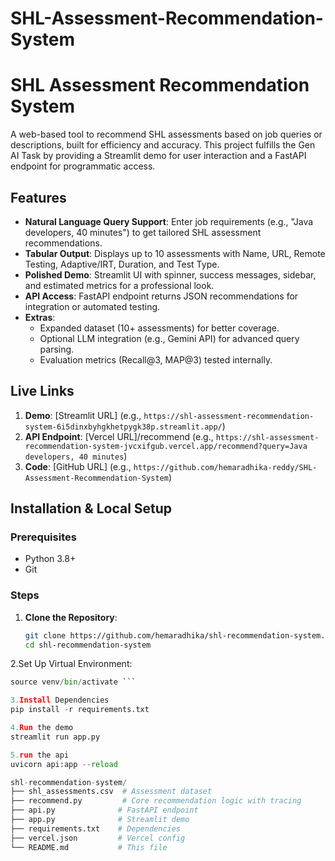 # SHL-Assessment-Recommendation-System
# SHL Assessment Recommendation System

A web-based tool to recommend SHL assessments based on job queries or descriptions, built for efficiency and accuracy. This project fulfills the Gen AI Task by providing a Streamlit demo for user interaction and a FastAPI endpoint for programmatic access.

## Features
- **Natural Language Query Support**: Enter job requirements (e.g., "Java developers, 40 minutes") to get tailored SHL assessment recommendations.
- **Tabular Output**: Displays up to 10 assessments with Name, URL, Remote Testing, Adaptive/IRT, Duration, and Test Type.
- **Polished Demo**: Streamlit UI with spinner, success messages, sidebar, and estimated metrics for a professional look.
- **API Access**: FastAPI endpoint returns JSON recommendations for integration or automated testing.
- **Extras**:
  - Expanded dataset (10+ assessments) for better coverage.
  - Optional LLM integration (e.g., Gemini API) for advanced query parsing.
  - Evaluation metrics (Recall@3, MAP@3) tested internally.

## Live Links
1. **Demo**: [Streamlit URL] (e.g., `https://shl-assessment-recommendation-system-6i5dinxbyhgkhetpygk38p.streamlit.app/`)
2. **API Endpoint**: [Vercel URL]/recommend (e.g., `https://shl-assessment-recommendation-system-jvcxifgub.vercel.app/recommend?query=Java developers, 40 minutes`)
3. **Code**: [GitHub URL] (e.g., `https://github.com/hemaradhika-reddy/SHL-Assessment-Recommendation-System`)


## Installation & Local Setup
### Prerequisites
- Python 3.8+
- Git
### Steps
1. **Clone the Repository**:
   ```bash
   git clone https://github.com/hemaradhika/shl-recommendation-system.git
   cd shl-recommendation-system
   
2.Set Up Virtual Environment:
   ``` python -m venv venv
source venv/bin/activate ```

3.Install Dependencies
pip install -r requirements.txt

4.Run the demo
streamlit run app.py

5.run the api
uvicorn api:app --reload

shl-recommendation-system/
├── shl_assessments.csv  # Assessment dataset
├── recommend.py         # Core recommendation logic with tracing
├── api.py              # FastAPI endpoint
├── app.py              # Streamlit demo
├── requirements.txt    # Dependencies
├── vercel.json         # Vercel config
└── README.md           # This file





